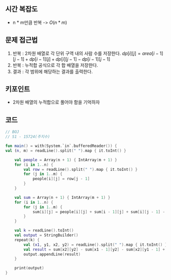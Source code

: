 ## 시간 복잡도
- n * m만큼 반복 -> $O(n * m)$

## 문제 접근법
1. 반복 : 2차원 배열로 각 단위 구역 내의 사람 수를 저장한다.
      $dp[i][j] = area[i-1][j-1] + dp[i-1][j] + dp[i][j-1] - dp[i-1][j-1]$
2. 반복 : 누적합 공식으로 각 합 배열을 저장한다.
3. 결과 : 각 범위에 해당하는 결과를 출력한다.

## 키포인트
- 2차원 배열의 누적합으로 풀어야 함을 기억하자

## 코드
```kotlin
// BOJ
// S1 - 15724(주지수)

fun main() = with(System.`in`.bufferedReader()) {
val (n, m) = readLine().split(" ").map { it.toInt() }

    val people = Array(n + 1) { IntArray(m + 1) }
    for (i in 1..n) {
        val row = readLine().split(" ").map { it.toInt() }
        for (j in 1..m) {
            people[i][j] = row[j - 1]
        }
    }

    val sum = Array(n + 1) { IntArray(m + 1) }
    for (i in 1..n) {
        for (j in 1..m) {
            sum[i][j] = people[i][j] + sum[i - 1][j] + sum[i][j - 1] - sum[i - 1][j - 1]
        }
    }

    val k = readLine().toInt()
    val output = StringBuilder()
    repeat(k) {
        val (x1, y1, x2, y2) = readLine().split(" ").map { it.toInt() }
        val result = sum[x2][y2] - sum[x1 - 1][y2] - sum[x2][y1 - 1] + sum[x1 - 1][y1 - 1]
        output.appendLine(result)
    }

    print(output)
}
```


